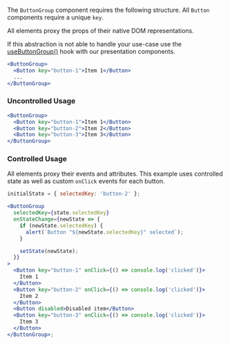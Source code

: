 The `ButtonGroup` component requires the following structure.
All `Button` components require a unique `key`.

All elements proxy the props of their native DOM representations.

If this abstraction is not able to handle your use-case use the
[useButtonGroup()](https://www.npmjs.com/package/@zendeskgarden/container-buttongroup)
hook with our presentation components.

```jsx static
<ButtonGroup>
  <Button key="button-1">Item 1</Button>
  ...
</ButtonGroup>
```

### Uncontrolled Usage

```jsx
<ButtonGroup>
  <Button key="button-1">Item 1</Button>
  <Button key="button-2">Item 2</Button>
  <Button key="button-3">Item 3</Button>
</ButtonGroup>
```

### Controlled Usage

All elements proxy their events and attributes. This example uses controlled
state as well as custom `onClick` events for each button.

```jsx
initialState = { selectedKey: 'button-2' };

<ButtonGroup
  selectedKey={state.selectedKey}
  onStateChange={newState => {
    if (newState.selectedKey) {
      alert(`Button "${newState.selectedKey}" selected`);
    }

    setState(newState);
  }}
>
  <Button key="button-1" onClick={() => console.log('clicked')}>
    Item 1
  </Button>
  <Button key="button-2" onClick={() => console.log('clicked')}>
    Item 2
  </Button>
  <Button disabled>Disabled item</Button>
  <Button key="button-3" onClick={() => console.log('clicked')}>
    Item 3
  </Button>
</ButtonGroup>;
```
